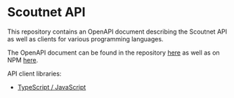 # Scoutnet API

This repository contains an OpenAPI document describing the Scoutnet API as well
as clients for various programming languages.

The OpenAPI document can be found in the repository
[here](https://github.com/Scouterna/scoutnet-api/blob/main/packages/scoutnet-openapi/scoutnet.yaml)
as well as on NPM [here](https://www.npmjs.com/package/@scouterna/scoutnet-openapi).

API client libraries:
- [TypeScript / JavaScript](https://www.npmjs.com/package/@scouterna/scoutnet)
